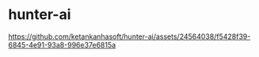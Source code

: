 # hunter-ai

https://github.com/ketankanhasoft/hunter-ai/assets/24564038/f5428f39-6845-4e91-93a8-996e37e6815a

